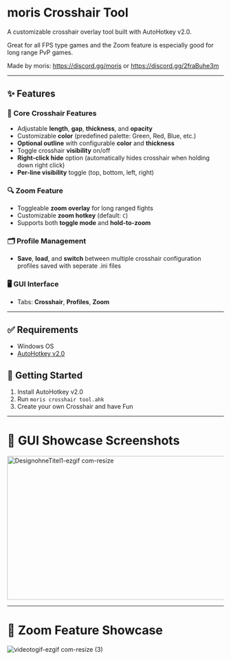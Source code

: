 # moris Crosshair Tool
A customizable crosshair overlay tool built with AutoHotkey v2.0. 

Great for all FPS type games and the Zoom feature is especially good for long range PvP games.

Made by moris: https://discord.gg/moris or https://discord.gg/2fraBuhe3m

---

## ✨ Features

### 🔹 Core Crosshair Features
- Adjustable **length**, **gap**, **thickness**, and **opacity**
- Customizable **color** (predefined palette: Green, Red, Blue, etc.)
- **Optional outline** with configurable **color** and **thickness**
- Toggle crosshair **visibility** on/off
- **Right-click hide** option (automatically hides crosshair when holding down right click)
- **Per-line visibility** toggle (top, bottom, left, right)

### 🔍 Zoom Feature
- Toggleable **zoom overlay** for long ranged fights
- Customizable **zoom hotkey** (default: `C`)
- Supports both **toggle mode** and **hold-to-zoom**

### 🗂️ Profile Management
- **Save**, **load**, and **switch** between multiple crosshair configuration profiles saved with seperate .ini files

### 🖥️ GUI Interface
- Tabs: **Crosshair**, **Profiles**, **Zoom**

---

## ✅ Requirements
- Windows OS
- [AutoHotkey v2.0](https://www.autohotkey.com/download/)

## 🚀 Getting Started
1. Install AutoHotkey v2.0
2. Run `moris crosshair tool.ahk`
3. Create your own Crosshair and have Fun

---

# 📸 GUI Showcase Screenshots
<img width="953" height="334" alt="DesignohneTitel1-ezgif com-resize" src="https://github.com/user-attachments/assets/4353bc4d-1137-4206-9c92-30b079945425" />

---

# 🔎 Zoom Feature Showcase
![videotogif-ezgif com-resize (3)](https://github.com/user-attachments/assets/e64270a2-4f90-4a64-85ef-f42c93e255c9)

